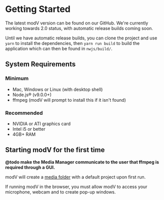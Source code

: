 # Getting Started

The latest modV version can be found on our GitHub. We're currently working towards 2.0 status, with automatic release builds coming soon.

Until we have automatic release builds, you can clone the project and use `yarn` to install the dependencies, then `yarn run build` to build the application which can then be found in `nwjs/build/`.

## System Requirements
### Minimum
* Mac, Windows or Linux (with desktop shell)
* Node.js® (v9.0.0+)
* ffmpeg (modV will prompt to install this if it isn't found)

### Recommended
* NVIDIA or ATI graphics card
* Intel i5 or better
* 4GB+ RAM

## Starting modV for the first time

**@todo make the Media Manager communicate to the user that ffmpeg is required through a GUI.**

modV will create a [media folder](/guide/mediaManager.html#media-folder) with a default project upon first run.

If running modV in the browser, you must allow modV to access your microphone, webcam and to create pop-up windows.


